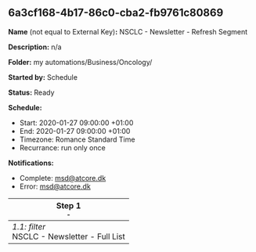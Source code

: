## 6a3cf168-4b17-86c0-cba2-fb9761c80869

**Name** (not equal to External Key)**:** NSCLC - Newsletter - Refresh Segment

**Description:** n/a

**Folder:** my automations/Business/Oncology/

**Started by:** Schedule

**Status:** Ready

**Schedule:**

* Start: 2020-01-27 09:00:00 +01:00
* End: 2020-01-27 09:00:00 +01:00
* Timezone: Romance Standard Time
* Recurrance: run only once

**Notifications:**

* Complete: msd@atcore.dk
* Error: msd@atcore.dk

| Step 1<br>_<small>-</small>_ |
| --- |
| _1.1: filter_<br>NSCLC - Newsletter - Full List |

